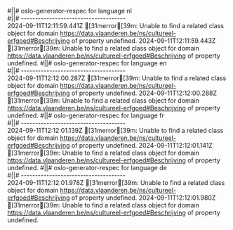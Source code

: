 #||# oslo-generator-respec for language nl  
#||# -------------------------------------  
2024-09-11T12:11:59.441Z [31merror[39m: Unable to find a related class object for domain https://data.vlaanderen.be/ns/cultureel-erfgoed#Beschrijving of property undefined.
2024-09-11T12:11:59.443Z [31merror[39m: Unable to find a related class object for domain https://data.vlaanderen.be/ns/cultureel-erfgoed#Beschrijving of property undefined.
#||# oslo-generator-respec for language en  
#||# -------------------------------------  
2024-09-11T12:12:00.287Z [31merror[39m: Unable to find a related class object for domain https://data.vlaanderen.be/ns/cultureel-erfgoed#Beschrijving of property undefined.
2024-09-11T12:12:00.288Z [31merror[39m: Unable to find a related class object for domain https://data.vlaanderen.be/ns/cultureel-erfgoed#Beschrijving of property undefined.
#||# oslo-generator-respec for language fr  
#||# -------------------------------------  
2024-09-11T12:12:01.139Z [31merror[39m: Unable to find a related class object for domain https://data.vlaanderen.be/ns/cultureel-erfgoed#Beschrijving of property undefined.
2024-09-11T12:12:01.141Z [31merror[39m: Unable to find a related class object for domain https://data.vlaanderen.be/ns/cultureel-erfgoed#Beschrijving of property undefined.
#||# oslo-generator-respec for language de  
#||# -------------------------------------  
2024-09-11T12:12:01.978Z [31merror[39m: Unable to find a related class object for domain https://data.vlaanderen.be/ns/cultureel-erfgoed#Beschrijving of property undefined.
2024-09-11T12:12:01.980Z [31merror[39m: Unable to find a related class object for domain https://data.vlaanderen.be/ns/cultureel-erfgoed#Beschrijving of property undefined.
